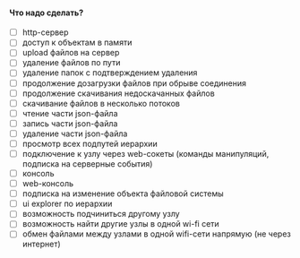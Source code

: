 #### Что надо сделать?
- [ ] http-сервер
- [ ] доступ к объектам в памяти
- [ ] upload файлов на сервер  
- [ ] удаление файлов по пути  
- [ ] удаление папок с подтверждением удаления
- [ ] продолжение дозагрузки файлов при обрыве соединения  
- [ ] продолжение скачивания недоскачанных файлов  
- [ ] скачивание файлов в несколько потоков  
- [ ] чтение части json-файла  
- [ ] запись части json-файла  
- [ ] удаление части json-файла  
- [ ] просмотр всех подпутей иерархии  
- [ ] подключение к узлу через web-сокеты (команды манипуляций, подписка на серверные события)  
- [ ] консоль  
- [ ] web-консоль  
- [ ] подписка на изменение объекта файловой системы  
- [ ] ui explorer по иерархии  
- [ ] возможность подчиниться другому узлу  
- [ ] возможность найти другие узлы в одной wi-fi сети  
- [ ] обмен файлами между узлами в одной wifi-сети напрямую (не через интернет)  
